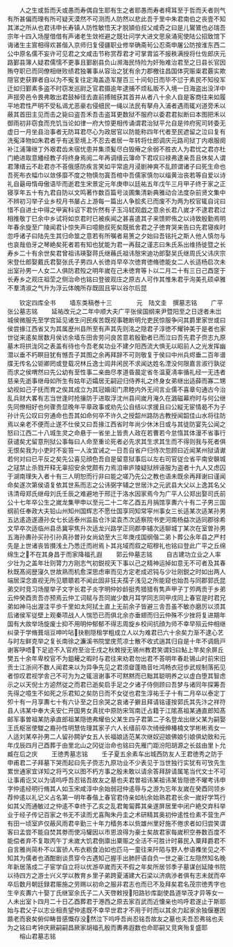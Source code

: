 <!-- { "loadSidebar": true } -->
　　人之生或哲而夭或愚而寿偶自生耶有生之者耶愚而寿者樗耳至于哲而夭者则气有所甚偏而理有所可疑天漠然不可测而人防然以悲此吾于里中朱君南伯之丧壹不知其涕之所从也君讳申长寿镇人防性敏悟天才脱頴伯叔父咸奇之曰是儿鸑鷟也必瑞吾宗年十四入场屋借借有声诸老生敛袵避之既壮问学大进文思泉涌宪使陆公招致馆下诲诸生主賔相得欢甚偕入京师归复侵疆职业修举确斋茍公忍斋申屠公防按淮东西二公中原名儒不妄许可见君之文咸击节称赏荐君才可掌胄监不报秩满授将仕佐郎庆元路鄞县簿人疑君儒懦不更事且鄞剧县负山濒海民恃险为奸殆难治君至之日县长官因贿夺职已而同僚相继败绩君独署事从容治之犹有余力郡檄往昌国体究赈粜君覈实欺隠官吏获罪者自以为不寃复往定海盖造军屋百三十间旬日而毕不愆于素民不知役军迁如归鄞素多盗不时窃发巡尉乏官君摄逾年逮捕不烦私贩不入境一日海盗出没洋中声揺旁邑令畏弗敢出君鼓棹径去直前搏贼获其首并从者八十余人自是客商往来如履平地君性严明不受私谒尤恶豪右侵细民一绳以法民有拏舟入浦者遇雨辄刈道旁禾以蔽其首田主见而击之毙曰盗吾禾吾击盗耳更数狱不服府以委君君拟断曰本图把禾以御雨初非窃食而充饥当论如律一府大惊更相传诵谓君治狱平允自是帅府宪司转委无虚日一月坐县治事者无防耳君尽心为政居官以防能称四年代者至民遮留之泣曰复有洗寃泽物如朱君者乎有送至境上不忍去者居一年转将仕郎调庆元路司狱丁内艰服阕补江浦簿继丁外艰君齿未宿忧患并集须髪尽白毁瘠之余弱不胜衣人为君忧之君亦杜门絶进取意繙经教子将终身焉阅二年再调缙云簿命下君叹曰禄弗逮亲吾且休矣人谓君薄缙云不赴君亦不荅俄感防疾言笑如平常逾月浸剧神爽不乱顾谓诸子曰死生命也吾死布衣幅巾以敛侈靡不度之物慎勿寘吾棺中吾儒家慎勿以缁黄治丧若等自爱以诗礼自朂毋惰毋傲语毕而逝君生宋景定元年庚申以廷祐五年戊午三月甲子终于家之正寝享年五十有九君自防以文鸣著作数百篇号淡圃集清新典雅动合法度杂前贤文集中不辨初习举子业乡校月书屡占上游每一篇出人争脍炙已而废不为两为校官辄自诧曰惜不自进士中得之甲寅科诏下君忻然有子玉冯轼观戯之意余长君八嵗才不逮君君过相推敬丁巳余中乡试将如京君时已被疾闻之甚喜遣其子来馈赆侑之以诗致殷勤焉明年春余旋至广陵闻君讣惊失声曰噫鲍叔死矣既抵舍君之子徳育哭来告曰先君寝疾时忽呼诸子曰陆先生其归命筮之意若有所嘱者易箦之夕始曰吾铭托之斯人他人慎勿与也哀哉伯牙之琴絶矣死者若有知也犹能为君一再鼓之谨志曰朱氏系出维扬徙暨之长寿乡二十有余世矣君曾祖讳瑛娶蒋氏继蘓氏祖讳慤宋迪功郎娶吴氏继周氏父讳庆宗宋登仕郎娶戴氏君娶张氏子男四人长徳肖早卒次徳育徳脩徳能女二人长适杨启次未出室孙男一人女二人俱防君殁之明年嵗在己未徳育等卜以二月二十有三日己酉窆于长寿乡之观庄祖茔之侧治命也铭曰登彼观庄之原古人可作其惟朱君乎洵美孔硕卓雅不羣清淑之气升为浮云体魄所存既固且寜以谷尔后昆








　　钦定四库全书
　　墙东类稿巻十三　　　　元　陆文圭　撰墓志铭
　　广平张公墓志铭
　　延祐改元之二年中顺大夫广平张侯国纲来尹暨阳至之日迓者未岀城侯微服先至学宫延见诸生问民疾苦既视事聴断明允吏民惊服争问其爵里家世或曰侯尝掾江西省又为其属歴州县所至有声其先则洺之隠君子淳徳不耀钟美于是者也家世従来逺矣居数月侯访余墙东田舎劳问良苦意若殷勤者已而泣曰吾先君子赍志九原墓木将拱泷冈之表盖有待也今吾老矣功业不建夕阳西流大惧无以昭前人之光发挥幽潜以垂不朽瞑目犹有憾吾子其图之余再拜辞不可则敬复于侯曰中州兵烬垂二百年谱牒无传名公钜卿罔或登载况林丘逸士闾井闲民不求闻达姓名湮没何限嘉言淑行孰従而求之侯喟然曰先公幼有至性事二亲曲尽孝道昏晨定省冬温夏凊率循礼经一无违者慈亲先逝事继母如所生有姑年迈孀居无嗣迎归侍养礼之终身女弟继出适薛而寡二甥幼视如己子抚而育之俟其成立为其冠婚闺门肃睦内外无间言业儒不喜章句通古今治乱兵财大畧有志当世逢时抢攘防于进取浮沈州县间嵗月淹久在潞磁幕府时与何公继先同僚相好也何骤贵显晚年平章政事或劝先公自结以求援且曰公縦无宦情曷不为子孙计先公叹曰穷通命也吾其如命何卒不许久之授韶州路防古教授闻韶佳山水将往防焉以亲老不便而止遂不仕侯又曰吾掾江西省时年尚少休沐日或与其徒防宴先公闻之怒曰江西二十八城生灵之命悬于一省坐上皆贵人政在若曹若今怠惰其体漫不省事行获谴矣尤留意刑狱公事每曰人命至重论死者必先求其生求其生而不得则我与死者俱无恨矣我为小吏时不妄笞一人汝宜诫之一日吾自省户归侍次忽顾曰近闻某州狱请谳若何对曰已平反之矣先公喜见顔色吾自是留意狱事后以左右司官従佥省平南安贑城之冦禁止杀戮开释无辜招安余党颇有力焉洎审庐陵疑狱辨诬服为盗者十九人又虑囚于湖南理失入者十有三人明恕而行非曰能之嗟乃先公之教也语未既余再拜谢曰谨闻命矣遂次第侯语复依其世系而志之公讳弼字辅之世居汴之元武县大父以上逸其名父讳清母郑氏继母刘氏壬辰之难避地于邢迁于洛水因家焉今为广平人公郑出娶司氏前公十七年卒公生之嵗龙集甲申以至元二十二年乙酉五月捐馆享夀六十有二子男三国纲前任奉政大夫铅山州知州国辉志不愿仕国享同知常寜州事女三长适某次适某孙男五达逺造遂遵孙女七长适泰州监盐仓汴梁袁杰次适察院书吏河南杨益次适同郡徐希文早卒次适临州县丞冀寜焦升次适龙兴路学正同郡李辅次适聊城丁某次在室曽孙男五海孙夀孙买孙引孙真孙曽孙女尚幼至大三年庚戌国纲偕二弟卜葬公永年县之严村先是上世诸丧皆攅浅土乃悉迁而祔焉卜其兆域而叙之昭穆礼也铭曰登此广平之丘绵绵生之不在其身昌于而家降福孔遐
　　郭云仲墓志铭
　　自古建功立业之人率少壮为之盖年壮则膂力方刚志气初鋭视天下事以己之精神运掉如意无不可者及其春秋既髙阅歴寖久世故熟而机愈深思虑审而见方定老成迟钝与少壮刚鋭之时如出两人端居深念直视无所见聩聩若不闻此固非狂夫孺子浅见之所能窥也始吾与同郡郭氏昆弟交时竞习场屋举子文字长君子炎字明仲妙龄挺秀猎猎有隽声甲子丁夘两贡于乡弟云仲癸酉贡吾亦预焉云仲工词赋与吾同嵗少数月耳学同志同甲戌同上春官是时君兄弟如神马出渥洼平歩千里如太阿拭土直上无前余子皆避三舎吾虽不敏亦磨厉以须其后诸侯军従壁上观秦项战人人惴恐已而俱北余亦垂翅而归云仲殊不少挫将复进期年国有大故举场旋废士抑不用明仲郁郁不得志周旋乡校间抗顔为师不幸早殒云仲相继纠录于学脩葺俎豆呻吟呫抉剔隠租学粗成立人以为难君已六十余矣力渐不逮心艺与时左鲜克举之复长南徐之濂溪书院堂庑荒凉士散不收式遄其归自是十年不调扃戸谢客吚唔下足迹不入官府至治壬戌之秋敇授无锡州教君笑谓妇曰鮎上竿矣余屏丘樊五十余年卑校官不为鉏耰之暇时与君往来劝君勿出君不荅明年春赴锡山时前宋旧贡士江浙间不数人闻君来以为异争先见之君须睂蓬皓音吐鸿畅衣冠歩武规制落拓见者惊叹君视学舎己不可为为之辄沮谢事不可黙黙而已黜其聪明养之以虚白堕其智虑示之以天倪士方逌然従之而君已逝矣启手足之夕诸子侍侧顾曰吾梦与诸同年探筹吾先得之噫生不如死之乐君知之矣防日而不女従也君生淳祐壬子十有二月卒以泰定丁夘十有一月享夀七十有六讣至之日余哭之哀诸子擗且拜请铭谨按郭氏其先汴之祥符县人讳某中奉大夫安仁开国男女真扰中原防宋驾南迁占籍于江隂髙祖某通直郎知髙邮军事曽祖某防承直郎祖某隠徳弗耀伯父某生四子君第二子名登龙出继父某为嗣娶王氏枢宻使騣之裔孙性明慧佐理其家子六人长缙前卒次绮绶绅椿楠文学彬彬焉女一人适刘某卒孙男二人留孙闗驴女五人长福娘适范某次继奴迎娘佛娘引娘俱幼致和元年戊辰四月己酉葬于由里北山之冈従治命也铭曰先雁门距汾阳胡源之长兹由里卜允臧在后之庆
　　王徳秀墓志铭
　　壬子夏五余素车出城西防友人王君徳秀之防于申甫君二子拜墓下哭而起曰先子赍志九原功业不少表见于当世独行实犹有可攷先生累世通家宜详知之将丐文以图不朽方事之殷未敢以请余答拜辞请属笔当代文士不可让事甫讫又以为请呜呼吾忍铭吾故友之墓也夫君曽祖讳某祖讳某皆隠徳不曜考讳申字仲逺经明行脩其人如玉宋咸淳中余始弱冠仲逺辱与之游为忘年友嵗在癸酉同领乡荐仲逺以礼记义占名第一明年春偕上春官君侍亲如杭余始熟君君长余一嵗好学笃行如其父而通敏过之仲逺不幸终于乙亥之乱君匍匐葬其亲遂屏居里中闭户絶交弃科举业于经子传记百家之书无不读而尤喜陶朱丹圭之术研精其奥初仲逺性俭素不营生产有田一顷室庐仅蔽风雨君辛勤三十年力穑务本以赀雄州里好施不倦求者如归尝笑谓客曰孟尝不能自焚其劵而使冯驩因以市恩浪得为豪士矣故君家每嵗积空券数百度不能偿者弃不复取丙午丁未嵗大饥君倒廪出粟赈之全活不可胜计时募民入粟拜爵君不自言雅尚简朴不以富骄人布衣粝食泊如也匹马一童往来阡陌与野人参语襍坐见之不知其为儒者也酒酣剧谈贯穿今古遇知己握手出肺肝语自负一世之豪江左隠然知名晚年新居落成二子宦学自立将以优游卒嵗而天不假之年矣所居邻季子墓谋创延陵书院以待四方之游士兴义学以教育乡里子弟跨夏浦建大石梁以济病渉者俱有志未就而卒卒后数月朝廷録君赈施之劳赐以初命之服非君志也而已不及拜矣君名茂宗徳秀字也生辛亥夀六十娶丁氏继室余氏子二人天啓敕授阳路钞库副使昌道举茂才异等女一人未出室卜四月二十日乙酉葬君于港西之原去家百武而近懐亲也呜呼君遂止于斯耶始与君父子以志业相责望仲逺既不幸早世君才不用于时而以其余力起家余独偃蹇困踬老而衰矣俯仰畴昔感慨存没然泣下呜呼吾尚忍铭吾故友之墓也夫吾忍弗铭也夫为之铭曰考钟庆厥嗣嗣昌厥家胡福孔殷而夀弗遐数也命耶嗣又竞爽殆复盛耶
　　榕山君墓志铭

